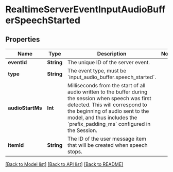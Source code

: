 # RealtimeServerEventInputAudioBufferSpeechStarted

## Properties
Name | Type | Description | Notes
------------ | ------------- | ------------- | -------------
**eventId** | **String** | The unique ID of the server event. | 
**type** | **String** | The event type, must be &#x60;input_audio_buffer.speech_started&#x60;. | 
**audioStartMs** | **Int** | Milliseconds from the start of all audio written to the buffer during the session when speech was first detected. This will correspond to the beginning of audio sent to the model, and thus includes the &#x60;prefix_padding_ms&#x60; configured in the Session. | 
**itemId** | **String** | The ID of the user message item that will be created when speech stops. | 

[[Back to Model list]](../README.md#documentation-for-models) [[Back to API list]](../README.md#documentation-for-api-endpoints) [[Back to README]](../README.md)


